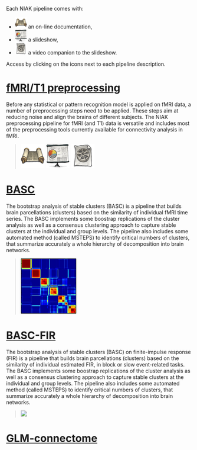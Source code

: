 Each NIAK pipeline comes with:

 * <img src="https://raw.githubusercontent.com/SIMEXP/niak_manual/master/website/icon_doc.png" caption="documentation" width="32px" /> an on-line documentation, 
 * <img src="https://raw.githubusercontent.com/SIMEXP/niak_manual/master/website/icon_slides.png" caption="slideshow" width="32px" /> a slideshow,
 * <img src="https://raw.githubusercontent.com/SIMEXP/niak_manual/master/website/icon_video.png" caption="video" width="32px" /> a video companion to the slideshow.
 
Access by clicking on the icons next to each pipeline description.

# [fMRI/T1 preprocessing](pipe_preprocessing.html) 
Before any statistical or pattern recognition model is applied on fMRI data, a number of preprocessing steps need to be applied. These steps aim at reducing noise and align the brains of different subjects. The NIAK preprocessing pipeline for fMRI (and T1) data is versatile and includes most of the preprocessing tools currently available for connectivity analysis in fMRI.
> [<img src="https://raw.githubusercontent.com/SIMEXP/niak_manual/master/website/icon_doc.png" caption="documentation" width="64px" />](pipe_preprocessing.html)
> [<img src="https://raw.githubusercontent.com/SIMEXP/niak_manual/master/website/icon_slides.png" caption="slideshow" width="64px" />](http://files.figshare.com/2006567/mic_preprocessing_2015.pdf)
> [<img src="https://raw.githubusercontent.com/SIMEXP/niak_manual/master/website/icon_video.png" caption="video" width="64px" />]()

# [BASC](pipe_basc.html)
The bootstrap analysis of stable clusters (BASC) is a pipeline that builds brain parcellations (clusters) based on the similarity of individual fMRI time series. The BASC implements some boostrap replications of the cluster analysis as well as a consensus clustering approach to capture stable clusters at the individual and group levels. The pipeline also includes some automated method (called MSTEPS) to identify critical numbers of clusters, that summarize accurately a whole hierarchy of decomposition into brain networks.  
> [<img src="https://raw.githubusercontent.com/SIMEXP/niak_manual/master/website/basc_logo_large.jpg" width="150px" />](pipe_basc.html)

# [BASC-FIR](pipe_basc_fir.html)
The bootstrap analysis of stable clusters (BASC) on finite-impulse response (FIR) is a pipeline that builds brain parcellations (clusters) based on the similarity of individual estimated FIR, in block or slow event-related tasks. The BASC implements some boostrap replications of the cluster analysis as well as a consensus clustering approach to capture stable clusters at the individual and group levels. The pipeline also includes some automated method (called MSTEPS) to identify critical numbers of clusters, that summarize accurately a whole hierarchy of decomposition into brain networks.  
> [<img src="https://raw.githubusercontent.com/SIMEXP/niak/gh-pages/user_guide_fig/basc_fir/Screenshot%20at%202014-10-19%2015.03.19.png" width="300px" />](pipe_basc_fir.html)

# [GLM-connectome](pipe_glm_connectome.html)
